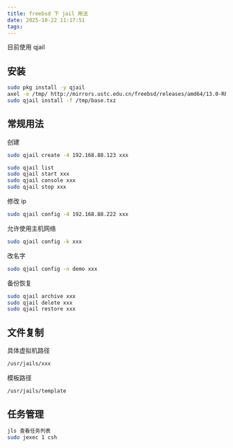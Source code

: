 ```yaml
---
title: freebsd 下 jail 用法
date: 2025-10-22 11:17:51
tags:
---
```


目前使用 qjail

## 安装

```sh
sudo pkg install -y qjail
axel -o /tmp/ http://mirrors.ustc.edu.cn/freebsd/releases/amd64/13.0-RELEASE/base.txz
sudo qjail install -f /tmp/base.txz
```

## 常规用法

创建

```sh
sudo qjail create -4 192.168.88.123 xxx
```

```sh
sudo qjail list
sudo qjail start xxx
sudo qjail console xxx
sudo qjail stop xxx
```

修改 ip

```sh
sudo qjail config -4 192.168.88.222 xxx
```

允许使用主机网络

```sh
sudo qjail config -k xxx
```

改名字

```sh
sudo qjail config -n demo xxx
```

备份恢复

```sh
sudo qjail archive xxx
sudo qjail delete xxx
sudo qjail restore xxx
```

## 文件复制

具体虚拟机路径

```sh
/usr/jails/xxx
```

模板路径

```sh
/usr/jails/template
```

## 任务管理

```sh
jls 查看任务列表
sudo jexec 1 csh
```
